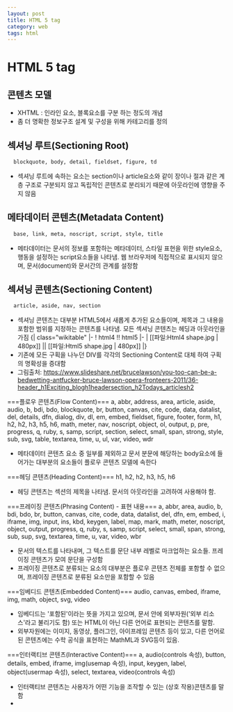 ```yaml
---
layout: post
title: HTML 5 tag
category: web
tags: html
---
```


# HTML 5 tag

## 콘텐츠 모델
* XHTML : 인라인 요소, 블록요소를 구분 하는 정도의 개념
* 좀 더 명확한 정보구조 설계 및 구성을 위해 카테고리를 정의
## 섹셔닝 루트(Sectioning Root)

```markdown
  blockquote, body, detail, fieldset, figure, td
```
* 섹셔닝 루트에 속하는 요소는 section이나 article요소와 같이 장이나 절과 같은 계층 구조로 구분되지 않고 독립적인 콘텐츠로 분리되기 때문에 아웃라인에 영향을 주지 않음

## 메타데이터 콘텐츠(Metadata Content)

```markdown
  base, link, meta, noscript, script, style, title
```

* 메타데이터는 문서의 정보를 포함하는 메타데이터, 스타일 표현을 위한 style요소, 행동을 설정하는 script요소들을 나타냄. 웹 브라우저에 직접적으로 표시되지 않으며, 문서(document)와 문서간의 관계를 설정함

## 섹셔닝 콘텐츠(Sectioning Content)
```markdown
  article, aside, nav, section
```
* 섹셔닝 콘텐츠는 대부분 HTML5에서 새롭게 추가된 요소들이며, 제목과 그 내용을 포함한 범위를 지정하는 콘텐츠를 나타냄. 모든 섹셔닝 콘텐츠는 헤딩과 아웃라인을 가짐
{| class="wikitable"
|-
! html4 !! html5
|-
| [[파일:Html4 shape.jpg | 480px]] || [[파일:Html5 shape.jpg | 480px]]
|}
* 기존에 모든 구획을 나누던 DIV를 각각의 Sectioning Content로 대체 하여 구획의 명확성을 증대함
* 그림출처: https://www.slideshare.net/brucelawson/you-too-can-be-a-bedwetting-antfucker-bruce-lawson-opera-fronteers-2011/36-header_h1Exciting_blogh1headersection_h2Todays_articlesh2

===플로우 콘텐츠(Flow Content)===
  a, abbr, address, area, article, aside, audio, b, bdi, bdo, blockquote, br, button, canvas, cite, code, data, datalist, del, details, dfn, dialog, div, dl, em, embed, fieldset, figure, footer, form, h1, h2, h2, h3, h5, h6, math, meter, nav, noscript, object, ol, output, p, pre, progress, q, ruby, s, samp, script, section, select, small, span, strong, style, sub, svg, table, textarea, time, u, ul, var, video, wdr
* 메타데이터 콘텐츠 요소 중 일부를 제외하고 문서 분문에 해당하는 body요소에 들어가는 대부분의 요소들이 플로우 콘텐츠 모델에 속한다

===헤딩 콘텐츠(Heading Content)===
  h1, h2, h2, h3, h5, h6
* 헤딩 콘텐츠는 섹션의 제목을 나타냄. 문서의 아웃라인을 고려하여 사용해야 함.

===프레이징 콘텐츠(Phrasing Content) - 표현 내용===
  a, abbr, area, audio, b, bdi, bdo, br, button, canvas, cite, code, data, datalist, del, dfn, em, embed, i, iframe, img, input, ins, kbd, keygen, label, map, mark, math, meter, noscript, object, output, progress, q, ruby, s, samp, script, select, small, span, strong, sub, sup, svg, textarea, time, u, var, video, wbr
* 문서의 텍스트를 나타내며, 그 텍스트를 문단 내부 레벨로 마크업하는 요소들. 프레이징 콘텐츠가 모여 문단을 구성함
* 프레이징 콘텐츠로 분류되는 요소의 대부분은 플로우 콘텐츠 전체를 포함할 수 없으며, 프레이징 콘텐츠로 분류된 요소만을 포함할 수 있음

===임베디드 콘텐츠(Embedded Content)===
  audio, canvas, embed, iframe, img, math, object, svg, video
* 임베디드는 '포함된'이라는 뜻을 가지고 있으며, 문서 안에 외부자원('외부 리소스'라고 불리기도 함) 또는 HTML이 아닌 다른 언어로 표현되는 콘텐츠를 말함.
* 외부자원에는 이미지, 동영상, 플러그인, 아이프레임 콘텐츠 등이 있고, 다른 언어로 된 콘텐츠에는 수학 공식을 표현하는 MathML과 SVG등이 있음.

===인터랙티브 콘텐츠(Interactive Content)===
  a, audio(controls 속성), button, details, embed, iframe, img(usemap 속성), input, keygen, label, object(usermap 속성), select, textarea, video(controls 속성)
* 인터랙티브 콘텐츠는 사용자가 어떤 기능을 조작할 수 있는 (상호 작용)콘텐츠를 말함
* <source inline><audio>,<img>,<input>,<object>,<video></source> 요소는 이러한 특성을 바탕으로 조건부 인터랙티브 콘텐츠가 됨

===팰퍼블 콘텐츠(Palpable Content) - 뚜렷한 콘텐츠===
  a, abbr, address, article, aside, audio(controls 속성), b, bdi, bdo, blockquote, button, canvas, cite, code, data, details, dfn, div, dl(자식요소), en, embed, fieldset, figure, footer, from, h1, h2, h2, h3, h5, h6, i, iframe, img, input, ins, kbd, keygen, label, main, map, mark, math, menu, meter, nav, object, ol(자식요소), output, p, pre, progress, q, ruby, s, samp, section, select, small, span, strong, sub, svg, table, textarea, time, u, ul(자식요소), var, video, span
* 펠퍼블 콘텐츠는 기존 콘텐츠 모델에 새롭게 추가된 개념으로 구체적으로 보여지고 이해할 수 있는 콘텐츠 요소를 말하며, 최소한 하나 이상의 요소가 존재해야 하고 이때 해당 요소는 숨김 상태여서는 안됨

===스크립트 지원 요소(Script-supporting Elements)===
  script
* 스크립트 지원요소는 요소 자체가 어떤 정보를 표현하지는 않지만 사용자에 대한 기능 등에 해당하는 스크립트를 지원하는 데 사용됨.

== HTML5 요소 ==
=== <section> 요소 ===
* 일반적으로 콘텐츠를 장이나 절 등으로 구분하고자 할 경우 사용
* 반드시 헤딩관련 요소를 사용하여 해당 섹션의 제목을 지정
* div의 대치요소가 아님
* 열이나 행을 구분하기 위해 사용해서는 안됨
<source lang="javascript" line><section>
	<h1>색션(section) 요소</h1>
	<section>
		<h2>색션(section) 요소의 사용</h2>
		<p>
			section 요소는 일반적으로 콘텐츠를 장이나 절 등으로 구분하고자 할 경우나 탭 형식으로 되어있는 콘텐츠를 마크업 할 때 사용합니다.
		</p>
		<p>
			장이나 절 등으로 구분되기 때문에 반드시 section 요소 안에는 제목을 의미하는 헤딩 요소가 포함되어야 합니다.
		</p>
	</section>
	<section>
		<h2>색션 요소의 콘텐츠 모델</h2>
		<p>
			section 요소는 섹셔닝 콘텐츠에 속한 요소로 아웃라인에 영향을 줍니다.
		</p>
	</section>
</section></source>
[[파일:Section.jpg | 1000픽셀]]

=== <source inline><nav></source> 요소 ===
* 내비게이션을 마크업 할때
* 내비게이션은 메인 메뉴나 서브 메뉴 등을 의미
* 서로 다른 페이지로 이동할 수 있는 링크 포함
* 모든 목록 형태의 하이퍼링크 콘텐츠에 nav요소를 사용하는 것은 바람직 하지 않음
* 페이지의 주요 네비게이션에 사용해야 한다고 규정

<source lang="javascript" line><h1><a href="index.html"><img src="image/logo.gif" alt="Webcafe"></a></h1>
<nav>
	<ul>
		<li><a href="page1.html">1 페이지</a></li>
		<li><a href="page2.html">2 페이지</a></li>
		<li><a href="page3.html">3 페이지</a></li>
	</ul>
</nav></source>

=== <source inline><article></source> 요소 ===
* 독립된 하나의 콘텐츠
* 블로그의 포스트, 뉴스 본문
* 독립된 하나의 콘텐츠로 분류할 때 해당 콘텐츠를 별도로 배포하거나 재사용하기 위한 경우
* <source inline><section></source> 요소와 구문이 애매할 경우도 있기 때문에 콘텐츠의 의미와 성격을 고려하여 사용하는 것이 바람직
<source lang="javascript" line><article class="post">
	<h1>책 그리고 커피와 함께한 생일</h1>
	<p>
		느즈막이 일어난 생일 아침. 요가로 몸을 플어준 뒤 책 몇권을 가방에 넣고...
	</p>
	<footer>
		<p>슬비 / 2013-10-04 17:00</p>
	</footer>
	<article class="reply">
		<p>생일 이셨군요. 늦었지만 축하 드려요.</p>
		<footer>
			<p>미희 / 2013-10-05 02:00</p>
		</footer>
	</article>
</article></source>

=== <source inline><aside></source> 요소 ===
* 메인 콘텐츠와 관련이 적은 콘텐츠를 마크업할 때 사용
* 사이드바, 광고 등의 콘텐츠가 적절 (부가적인 콘텐츠)
* 명확히 정의하기 어려운 경우도 많다.
* 콘텐츠의 틀을 정해놓고 사용하기보다 콘텐츠의 중요성이나 의미를 고려하여 사용
<source lang="javascript" line><aside>
	<h1>국내 추천 여행지 Best5</h1>
	<ul>
		<li><a href="http://">여행지1</a></li>
		<li><a href="http://">여행지2</a></li>
		<li><a href="http://">여행지3</a></li>
		<li><a href="http://">여행지4</a></li>
		<li><a href="http://">여행지5</a></li>
	</ul>
</aside></source>
[[파일:Aside.jpg|1000픽셀]]

=== <source inline><header></source> 요소 ===
* 페이지의 헤더, 섹션 헤더로 사용
* 페이지 헤더: 제목, 로고, 검색 등을 포함
* 섹션 헤더: 내에서 사용 시 해당 섹션의 헤더의 의미

=== <source inline><footer></source> 요소 ===
* 페이지의 푸터, 섹션 푸터로 사용
* 페이지 푸터: 사이트 연락처 정보 및 저작권
* 섹션 푸터: 해당 섹션의 푸터의 의미
<source lang="javascript" line><!DOCTYPE html>
<html lang="ko">
	<head>
		<meta charset="utf=8" />
		<title>header 요소</title>
	</head>
	<body>
		<header>
			<a href="index.html">logo</a>
			...
		</header>
		<section>
			<header>
				...
			</header>
			...
		</section>
	</body>
</html></source>

[[파일:Naver example.jpg|1000픽셀]]

